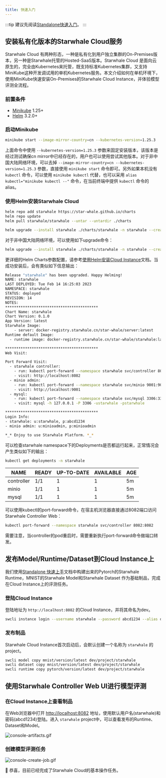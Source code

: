 ```yaml
---
title: 快速入门
---
```


:::tip
建议先阅读[Standalone快速入门](../standalone/getting_started.md)。
:::

## 安装私有化版本的Starwhale Cloud服务

Starwhale Cloud 有两种形态，一种是私有化到用户独立集群的On-Premises版本，另一种是Starwhale托管的Hosted-SaaS版本。Starwhale Cloud 是面向云原生的，完全由Kubernetes来托管，既支持标准Kubernetes集群，又支持MiniKube这种开发调试用的单机Kubernetes服务。本文介绍如何在单机环境下，使用MiniKube快速安装On-Premises的Starwhale Cloud Instance，并体验模型评测全流程。

### 前置条件

- [Minikube](https://minikube.sigs.k8s.io/docs/start/) 1.25+
- [Helm](https://helm.sh/docs/intro/install/) 3.2.0+

### 启动Minikube

```bash
minikube start --image-mirror-country=cn --kubernetes-version=1.25.3
```

上面命令中使用 `--kubernetes-version=1.25.3` 参数来固定安装版本，该版本是经过测试确保cn mirror中已经存在的，用户也可以使用尝试其他版本。对于非中国大陆网络环境，可以去掉 `--image-mirror-country=cn --kubernetes-version=1.25.3` 参数，直接使用 `minikube start` 命令即可。另外如果本机没有 `kubectl` 命令，可以使用 `minikube kubectl` 代替，也可以采用 `alias kubectl="minikube kubectl --"` 命令，在当前终端中提供 `kubectl` 命令的alias。

### 使用Helm安装Starwhale Cloud

```bash
helm repo add starwhale https://star-whale.github.io/charts
helm repo update
helm pull starwhale/starwhale --untar --untardir ./charts

helm upgrade --install starwhale ./charts/starwhale -n starwhale --create-namespace -f ./charts/starwhale/values.minikube.cn.yaml
```

对于非中国大陆网络环境，可以使用如下upgrade命令：

```bash
helm upgrade --install starwhale ./charts/starwhale -n starwhale --create-namespace -f ./charts/starwhale/values.minikube.global.yaml
```

更详细的Helm Charts参数配置，请参考[使用Helm安装Cloud Instance](install/helm-charts.md)文档。当成功安装后，会有类似如下信息输出：

```bash
Release "starwhale" has been upgraded. Happy Helming!
NAME: starwhale
LAST DEPLOYED: Tue Feb 14 16:25:03 2023
NAMESPACE: starwhale
STATUS: deployed
REVISION: 14
NOTES:
******************************************
Chart Name: starwhale
Chart Version: 0.1.0
App Version: latest
Starwhale Image:
    - server: docker-registry.starwhale.cn/star-whale/server:latest
Runtime default Image:
  - runtime image: docker-registry.starwhale.cn/star-whale/starwhale:latest

******************************************
Web Visit:

Port Forward Visit:
  - starwhale controller:
    - run: kubectl port-forward --namespace starwhale svc/controller 8082:8082
    - visit: http://localhost:8082
  - minio admin:
    - run: kubectl port-forward --namespace starwhale svc/minio 9001:9001
    - visit: http://localhost:9001
  - mysql:
    - run: kubectl port-forward --namespace starwhale svc/mysql 3306:3306
    - visit: mysql -h 127.0.0.1 -P 3306 -ustarwhale -pstarwhale

******************************************
Login Info:
- starwhale: u:starwhale, p:abcd1234
- minio admin: u:minioadmin, p:minioadmin

*_* Enjoy to use Starwhale Platform. *_*
```

可以检查starwhale namespace下的Deployments是否都运行起来，正常情况会产生类似如下的输出：

```bash
kubectl get deployments -n starwhale
```

| NAME | READY | UP-TO-DATE| AVAILABLE | AGE |
|------|-------|--------|----------|-----|
|controller|1/1|1|1|5m|
|minio|1/1|1|1|5m|
|mysql|1/1|1|1|5m|

可以使用kubectl的port-forward命令，在宿主机浏览器直接通过8082端口访问Starwhale Controller Web：

```bash
kubectl port-forward --namespace starwhale svc/controller 8082:8082
```

需要注意，当controller的pod重启时，需要重新执行port-forward命令做端口转发。

## 发布Model/Runtime/Dataset到Cloud Instance上

我们使用[Standalone 快速上手](../standalone/getting_started.md)文档中构建出来的Pytorch的Starwhale Runtime，MNIST的Starwhale Model和Starwhale Dataset 作为基础制品，完成在Cloud Instance上的评测任务。

### 登陆Cloud Instance

登陆地址为 `http://localhost:8082` 的Cloud Instance，并将其命名为dev。

```bash
swcli instance login --username starwhale --password abcd1234 --alias dev http://localhost:8082
```

### 发布制品

Starwhale Cloud Instance首次启动后，会默认创建一个名称为 `starwhale` 的project。

```bash
swcli model copy mnist/version/latest dev/project/starwhale
swcli dataset copy mnist/version/latest dev/project/starwhale
swcli runtime copy pytorch/version/latest dev/project/starwhale
```

## 使用Starwhale Controller Web UI进行模型评测

### 在Cloud Instance上查看制品

在Web浏览器中打开 [http://localhost:8082](http://localhost:8082) 地址，使用默认用户名(starwhale)和密码(abcd1234)登陆。进入 `starwhale` project中，可以查看发布的Runtime、Dataset和Model。

![console-artifacts.gif](../../img/console-artifacts.gif)

### 创建模型评测任务

![console-create-job.gif](../../img/console-create-job.gif)

👏 恭喜，目前已经完成了Starwhale Cloud的基本操作任务。
